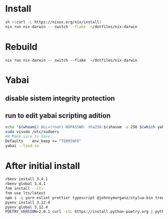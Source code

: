 # Install 
```bash
sh <(curl -L https://nixos.org/nix/install)
nix run nix-darwin -- switch --flake  ~/dotfiles/nix-darwin
```
# Rebuild
```
nix run nix-darwin -- switch --flake  ~/dotfiles/nix-darwin
```

# Yabai 
## disable sistem integrity protection
## run to edit yabai scripting adition 
```bash 
echo "$(whoami) ALL=(root) NOPASSWD: sha256:$(shasum -a 256 $(which yabai) | cut -d " " -f 1) $(which yabai) --load-sa" | sudo tee /private/etc/sudoers.d/yabai
sudo visudo /etc/sudoers
## Make sure to have:
Defaults	env_keep += "TERMINFO"
yabai --load-sa
```


# After initial install 
```bash
rbenv install 3.4.1
rbenv global 3.4.1
fnm install --lts
fnm use lts/latest
npm i -g yarn eslint prettier typescript @johnnymorganz/stylua-bin tree-sitter neovim
pyenv install 3.12.4
pyenv global 3.12.4
POETRY_VERSION=2.0.1 curl -sSL https://install.python-poetry.org | python 



```
